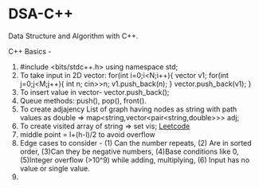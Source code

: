 # DSA-C++
Data Structure and Algorithm with C++.

C++ Basics -
1. #include <bits/stdc++.h>
   using namespace std;
2. To take input in 2D vector:
   for(int i=0;i<N;i++){
     vector<int> v1;
     for(int j=0;j<M;j++){
       int n;
       cin>>n;
       v1.push_back(n);
     }
     vector.push_back(v1);
   }
3. To insert value in vector- vector.push_back();
4. Queue methods: push(), pop(), front().
5. To create adjajency List of graph having nodes as string with path values as double => map<string,vector<pair<string,double>>> adj;
6. To create visited array of string => set<string> vis; [Leetcode](https://leetcode.com/problems/evaluate-division/)
7. middle point = l+(h-l)/2 to avoid overflow
8. Edge cases to consider - (1) Can the number repeats, (2) Are in sorted order, (3)Can they be negative numbers, (4)Base conditions like 0, 
   (5)Integer overflow (>10^9) while adding, multiplying, (6) Input has no value or single value.
9. 

